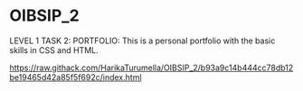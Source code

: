 # OIBSIP_2


LEVEL 1 TASK 2:
PORTFOLIO:
This is a personal portfolio with the basic skills in CSS and HTML.


https://raw.githack.com/HarikaTurumella/OIBSIP_2/b93a9c14b444cc78db12be19465d42a85f5f692c/index.html
